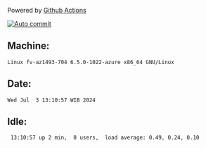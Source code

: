 Powered by [Github Actions](https://github.com/features/actions)

[![Auto commit](https://github.com/hiage/workstation/workflows/Auto%20commit/badge.svg)](https://github.com/hiage/workstation/actions?query=workflow%3A%22Auto+commit%22)

## Machine:
```
Linux fv-az1493-704 6.5.0-1022-azure x86_64 GNU/Linux
```
## Date:
```
Wed Jul  3 13:10:57 WIB 2024
```
## Idle:
```
 13:10:57 up 2 min,  0 users,  load average: 0.49, 0.24, 0.10
```
